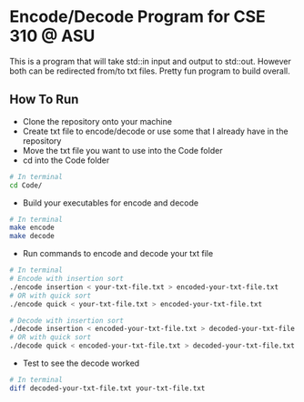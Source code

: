 # Encode/Decode Program for CSE 310 @ ASU
This is a program that will take std::in input and output to std::out. However both can be redirected from/to txt files. Pretty fun program to build overall.

## How To Run
* Clone the repository onto your machine
* Create txt file to encode/decode or use some that I already have in the repository
* Move the txt file you want to use into the Code folder
* cd into the Code folder
```bash
# In terminal
cd Code/
```
* Build your executables for encode and decode
```bash
# In terminal
make encode
make decode
```
* Run commands to encode and decode your txt file
```bash
# In terminal
# Encode with insertion sort
./encode insertion < your-txt-file.txt > encoded-your-txt-file.txt
# OR with quick sort
./encode quick < your-txt-file.txt > encoded-your-txt-file.txt

# Decode with insertion sort
./decode insertion < encoded-your-txt-file.txt > decoded-your-txt-file.txt
# OR with quick sort
./decode quick < encoded-your-txt-file.txt > decoded-your-txt-file.txt
```
* Test to see the decode worked
```bash
# In terminal
diff decoded-your-txt-file.txt your-txt-file.txt
```